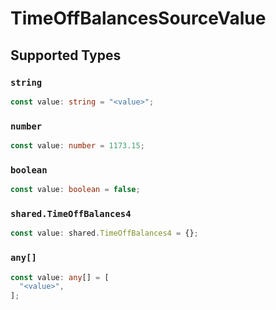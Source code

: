 # TimeOffBalancesSourceValue


## Supported Types

### `string`

```typescript
const value: string = "<value>";
```

### `number`

```typescript
const value: number = 1173.15;
```

### `boolean`

```typescript
const value: boolean = false;
```

### `shared.TimeOffBalances4`

```typescript
const value: shared.TimeOffBalances4 = {};
```

### `any[]`

```typescript
const value: any[] = [
  "<value>",
];
```

